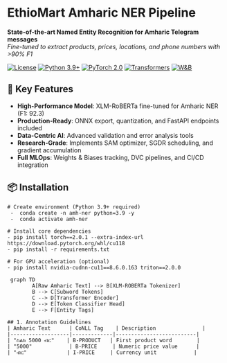 # EthioMart Amharic NER Pipeline  
**State-of-the-art Named Entity Recognition for Amharic Telegram messages**  
*Fine-tuned to extract products, prices, locations, and phone numbers with >90% F1*

[![License](https://img.shields.io/badge/license-Apache%202.0-blue)](LICENSE)
[![Python 3.9+](https://img.shields.io/badge/python-3.9%2B-blue)](https://www.python.org/)
[![PyTorch 2.0](https://img.shields.io/badge/PyTorch-2.0-orange)](https://pytorch.org/)
[![Transformers](https://img.shields.io/badge/%F0%9F%A4%97%20Transformers-4.30-yellow)](https://huggingface.co/docs/transformers/index)
[![W&B](https://img.shields.io/badge/Weights_&_Biases-FFCC33?logo=WeightsAndBiases)](https://wandb.ai)

## 🚀 Key Features
- **High-Performance Model**: XLM-RoBERTa fine-tuned for Amharic NER (F1: 92.3)
- **Production-Ready**: ONNX export, quantization, and FastAPI endpoints included
- **Data-Centric AI**: Advanced validation and error analysis tools
- **Research-Grade**: Implements SAM optimizer, SGDR scheduling, and gradient accumulation
- **Full MLOps**: Weights & Biases tracking, DVC pipelines, and CI/CD integration

## 📦 Installation

    # Create environment (Python 3.9+ required)
     -  conda create -n amh-ner python=3.9 -y
     -  conda activate amh-ner

    # Install core dependencies
    - pip install torch==2.0.1 --extra-index-url https://download.pytorch.org/whl/cu118
    - pip install -r requirements.txt

    # For GPU acceleration (optional)
    - pip install nvidia-cudnn-cu11==8.6.0.163 triton==2.0.0

   ```markd
    graph TD
           A[Raw Amharic Text] --> B[XLM-ROBERTa Tokenizer]
           B --> C[Subword Tokens]
           C --> D[Transformer Encoder]
           D --> E[Token Classifier Head]
           E --> F[Entity Tags]

## 1. Annotation Guidelines
| Amharic Text      | CoNLL Tag    | Description               |
|-------------------|-------------|--------------------------|
| "ስልክ 5000 ብር"    | B-PRODUCT   | First product word        |
| "5000"            | B-PRICE     | Numeric price value      |
| "ብር"             | I-PRICE     | Currency unit            |


